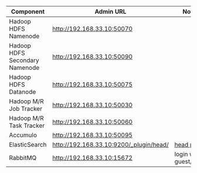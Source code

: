 
| Component | Admin URL | Notes |
| --------- | --------- | ----- |
| Hadoop HDFS Namenode | http://192.168.33.10:50070 |
| Hadoop HDFS Secondary Namenode | http://192.168.33.10:50090 |
| Hadoop HDFS Datanode | http://192.168.33.10:50075 |
| Hadoop M/R Job Tracker | http://192.168.33.10:50030 |
| Hadoop M/R Task Tracker | http://192.168.33.10:50060 |
| Accumulo | http://192.168.33.10:50095 |
| ElasticSearch | http://192.168.33.10:9200/_plugin/head/ | [head plugin](http://mobz.github.io/elasticsearch-head/) |
| RabbitMQ | http://192.168.33.10:15672 | login with guest/guest |
